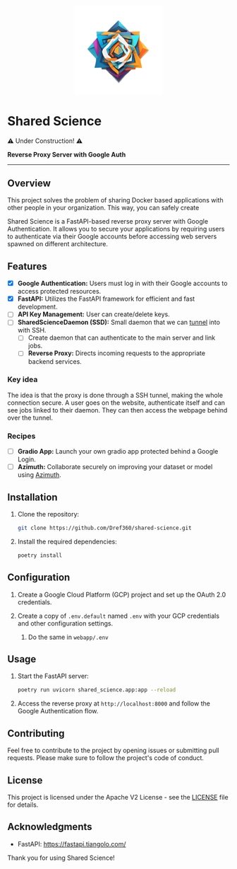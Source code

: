<p align="center">
   <img src="docs/logo.png", width="40%">
</p>

# Shared Science

⚠️ Under Construction! ⚠️

**Reverse Proxy Server with Google Auth**

---

## Overview

   This project solves the problem of sharing Docker based applications with other people in your organization. This way, you can safely create

Shared Science is a FastAPI-based reverse proxy server with Google Authentication. It allows you to secure your applications by requiring users to authenticate via their Google accounts before accessing web servers spawned on different architecture.

## Features

- [x] **Google Authentication:** Users must log in with their Google accounts to access protected resources.
- [x] **FastAPI:** Utilizes the FastAPI framework for efficient and fast development.
- [ ] **API Key Management:** User can create/delete keys.
- [ ] **SharedScienceDaemon (SSD):** Small daemon that we can [tunnel](https://pypi.org/project/sshtunnel/) into with SSH.
  - [ ] Create daemon that can authenticate to the main server and link jobs.
  - [ ] **Reverse Proxy:** Directs incoming requests to the appropriate backend services.

### Key idea

The idea is that the proxy is done through a SSH tunnel, making the whole connection secure.
A user goes on the website, authenticate itself and can see jobs linked to their daemon. They can then access the webpage behind over the tunnel.

### Recipes

- [ ] **Gradio App:** Launch your own gradio app protected behind a Google Login.
- [ ] **Azimuth:** Collaborate securely on improving your dataset or model using [Azimuth](github.com/ServiceNow/azimuth).

## Installation

1. Clone the repository:

   ```bash
   git clone https://github.com/Dref360/shared-science.git
   ```

2. Install the required dependencies:

   ```bash
   poetry install
   ```

## Configuration

1. Create a Google Cloud Platform (GCP) project and set up the OAuth 2.0 credentials.

2. Create a copy of `.env.default` named `.env` with your GCP credentials and other configuration settings.
   1. Do the same in `webapp/.env`

## Usage

1. Start the FastAPI server:

   ```bash
   poetry run uvicorn shared_science.app:app --reload
   ```

2. Access the reverse proxy at `http://localhost:8000` and follow the Google Authentication flow.

## Contributing

Feel free to contribute to the project by opening issues or submitting pull requests. Please make sure to follow the project's code of conduct.

## License

This project is licensed under the Apache V2 License - see the [LICENSE](LICENSE) file for details.

## Acknowledgments

- FastAPI: https://fastapi.tiangolo.com/

Thank you for using Shared Science!
